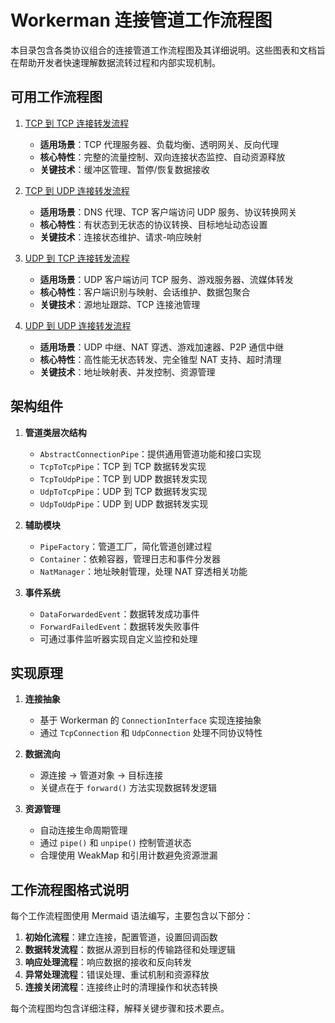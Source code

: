 # Workerman 连接管道工作流程图

本目录包含各类协议组合的连接管道工作流程图及其详细说明。这些图表和文档旨在帮助开发者快速理解数据流转过程和内部实现机制。

## 可用工作流程图

1. [TCP 到 TCP 连接转发流程](./tcp_to_tcp_workflow.md)
   - **适用场景**：TCP 代理服务器、负载均衡、透明网关、反向代理
   - **核心特性**：完整的流量控制、双向连接状态监控、自动资源释放
   - **关键技术**：缓冲区管理、暂停/恢复数据接收

2. [TCP 到 UDP 连接转发流程](./tcp_to_udp_workflow.md)
   - **适用场景**：DNS 代理、TCP 客户端访问 UDP 服务、协议转换网关
   - **核心特性**：有状态到无状态的协议转换、目标地址动态设置
   - **关键技术**：连接状态维护、请求-响应映射

3. [UDP 到 TCP 连接转发流程](./udp_to_tcp_workflow.md)
   - **适用场景**：UDP 客户端访问 TCP 服务、游戏服务器、流媒体转发
   - **核心特性**：客户端识别与映射、会话维护、数据包聚合
   - **关键技术**：源地址跟踪、TCP 连接池管理

4. [UDP 到 UDP 连接转发流程](./udp_to_udp_workflow.md)
   - **适用场景**：UDP 中继、NAT 穿透、游戏加速器、P2P 通信中继
   - **核心特性**：高性能无状态转发、完全锥型 NAT 支持、超时清理
   - **关键技术**：地址映射表、并发控制、资源管理

## 架构组件

1. **管道类层次结构**
   - `AbstractConnectionPipe`：提供通用管道功能和接口实现
   - `TcpToTcpPipe`：TCP 到 TCP 数据转发实现
   - `TcpToUdpPipe`：TCP 到 UDP 数据转发实现
   - `UdpToTcpPipe`：UDP 到 TCP 数据转发实现
   - `UdpToUdpPipe`：UDP 到 UDP 数据转发实现

2. **辅助模块**
   - `PipeFactory`：管道工厂，简化管道创建过程
   - `Container`：依赖容器，管理日志和事件分发器
   - `NatManager`：地址映射管理，处理 NAT 穿透相关功能

3. **事件系统**
   - `DataForwardedEvent`：数据转发成功事件
   - `ForwardFailedEvent`：数据转发失败事件
   - 可通过事件监听器实现自定义监控和处理

## 实现原理

1. **连接抽象**
   - 基于 Workerman 的 `ConnectionInterface` 实现连接抽象
   - 通过 `TcpConnection` 和 `UdpConnection` 处理不同协议特性

2. **数据流向**
   - 源连接 → 管道对象 → 目标连接
   - 关键点在于 `forward()` 方法实现数据转发逻辑

3. **资源管理**
   - 自动连接生命周期管理
   - 通过 `pipe()` 和 `unpipe()` 控制管道状态
   - 合理使用 WeakMap 和引用计数避免资源泄漏

## 工作流程图格式说明

每个工作流程图使用 Mermaid 语法编写，主要包含以下部分：

1. **初始化流程**：建立连接，配置管道，设置回调函数
2. **数据转发流程**：数据从源到目标的传输路径和处理逻辑
3. **响应处理流程**：响应数据的接收和反向转发
4. **异常处理流程**：错误处理、重试机制和资源释放
5. **连接关闭流程**：连接终止时的清理操作和状态转换

每个流程图均包含详细注释，解释关键步骤和技术要点。
